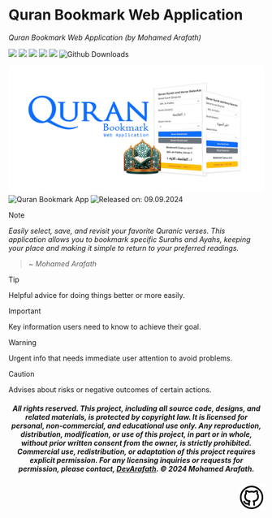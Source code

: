 # Quran Bookmark Web Application
_Quran Bookmark Web Application (by Mohamed Arafath)_

![](https://img.shields.io/badge/Created_by-DevArafath-black?logo=github)
![](https://img.shields.io/badge/HTML5-e34f26?logo=html5&labelColor=white)
![](https://img.shields.io/badge/CSS3-%232965f1?logo=css3&logoColor=%232965f1&labelColor=white)
![](https://img.shields.io/badge/javascript-%23f0db4f?logo=javascript&logoColor=%23f0db4f&labelColor=white)
![](https://img.shields.io/badge/Bootstrap%205.3.0-blue?logo=bootstrap&labelColor=white)
![Github Downloads](https://img.shields.io/github/downloads/DevArafath/quran-bookmark/total?logo=amp)


![Cover](img/quranappcover.jpg "Cover Picture") 
![Quran Bookmark App](https://img.shields.io/badge/Quran%20Bookmark%20App-1.0.0-blue?colorA=258d43&colorB=ecb718) ![Released on: 09.09.2024](https://img.shields.io/badge/Released%20on%3A%20-09.09.2024-red?colorA=black&colorB=ecb718&style=flat-square)

> [!Note]
> _Easily select, save, and revisit your favorite Quranic verses. This application allows you to bookmark specific Surahs and Ayahs, keeping your place and making it simple to return to your preferred readings._
> > ~ _Mohamed Arafath_

> [!TIP]
> Helpful advice for doing things better or more easily.

> [!IMPORTANT]
> Key information users need to know to achieve their goal.

> [!WARNING]
> Urgent info that needs immediate user attention to avoid problems.

> [!CAUTION]
> Advises about risks or negative outcomes of certain actions.

<div align="center">
  
##### All rights reserved. This project, including all source code, designs, and related materials, is protected by copyright law. It is licensed for personal, non-commercial, and educational use only. Any reproduction, distribution, modification, or use of this project, in part or in whole, without prior written consent from the owner, is strictly prohibited. Commercial use, redistribution, or adaptation of this project requires explicit permission. For any licensing inquiries or requests for permission, please contact, [DevArafath](https://github.com/DevArafath/). &copy; 2024 Mohamed Arafath.

<div align="right">

<a href="https://www.github.com">
  <img src="img/git_pro.svg" alt="Social Links" width="50" height="50">
</a>
